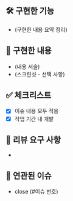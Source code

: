 ## 🛠️ 구현한 기능
- (구현한 내용 요약 정리)

## 📝 구현한 내용
- (내용 서술)
- (스크린샷 - 선택 사항)

## ✅ 체크리스트
- [x] 이슈 내용 모두 적용
- [x] 작업 기간 내 개발

## 💬 리뷰 요구 사항
- 

## 🔗 연관된 이슈
- close (#이슈 번호)
